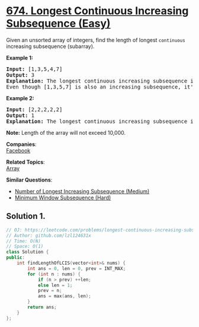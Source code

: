 # [674. Longest Continuous Increasing Subsequence (Easy)](https://leetcode.com/problems/longest-continuous-increasing-subsequence/submissions/)

<p>
Given an unsorted array of integers, find the length of longest <code>continuous</code> increasing subsequence (subarray).
</p>

<p><b>Example 1:</b><br>
</p><pre><b>Input:</b> [1,3,5,4,7]
<b>Output:</b> 3
<b>Explanation:</b> The longest continuous increasing subsequence is [1,3,5], its length is 3. 
Even though [1,3,5,7] is also an increasing subsequence, it's not a continuous one where 5 and 7 are separated by 4. 
</pre>
<p></p>

<p><b>Example 2:</b><br>
</p><pre><b>Input:</b> [2,2,2,2,2]
<b>Output:</b> 1
<b>Explanation:</b> The longest continuous increasing subsequence is [2], its length is 1. 
</pre>
<p></p>

<p><b>Note:</b>
Length of the array will not exceed 10,000.
</p>

**Companies**:  
[Facebook](https://leetcode.com/company/facebook)

**Related Topics**:  
[Array](https://leetcode.com/tag/array/)

**Similar Questions**:
* [Number of Longest Increasing Subsequence (Medium)](https://leetcode.com/problems/number-of-longest-increasing-subsequence/)
* [Minimum Window Subsequence (Hard)](https://leetcode.com/problems/minimum-window-subsequence/)

## Solution 1.

```cpp
// OJ: https://leetcode.com/problems/longest-continuous-increasing-subsequence/submissions/
// Author: github.com/lzl124631x
// Time: O(N)
// Space: O(1)
class Solution {
public:
    int findLengthOfLCIS(vector<int>& nums) {
        int ans = 0, len = 0, prev = INT_MAX;
        for (int n : nums) {
            if (n > prev) ++len;
            else len = 1;
            prev = n;
            ans = max(ans, len);
        }
        return ans;
    }
};
```